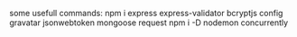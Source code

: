 some usefull commands:
npm i express express-validator bcryptjs config gravatar jsonwebtoken mongoose request
npm i -D nodemon concurrently
